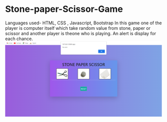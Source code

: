 # Stone-paper-Scissor-Game
Languages used- HTML, CSS , Javascript, Bootstrap
In this game one of the player is computer itself which take random value from stone, paper or scissor and another player is theone who is playing.
An alert is display for each chance.
<img src="https://github.com/NikitaGupta-17/Stone-paper-Scissor-Game/blob/main/s1.png">

